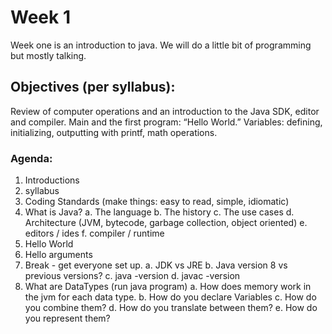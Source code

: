 # Week 1

Week one is an introduction to java. We will do a little bit of programming but mostly talking.

## Objectives (per syllabus):

Review of computer operations and an introduction to the Java SDK, editor and compiler.  Main and the first program: “Hello World.”  Variables: defining, initializing, outputting with printf, math operations.

### Agenda:

 1. Introductions
 2. syllabus
 3. Coding Standards (make things: easy to read, simple, idiomatic)
 4. What is Java?
    a. The language
    b. The history
    c. The use cases
    d. Architecture (JVM, bytecode, garbage collection, object oriented)
    e. editors / ides
    f. compiler / runtime
 5. Hello World
 6. Hello arguments
 7. Break - get everyone set up.
    a. JDK vs JRE
    b. Java version 8 vs previous versions?
    c. java -version
    d. javac -version
 8. What are DataTypes (run java program)
    a. How does memory work in the jvm for each data type.
    b. How do you declare Variables
    c. How do you combine them?
    d. How do you translate between them?
    e. How do you represent them?
